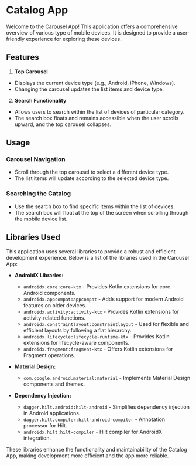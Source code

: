 # Catalog App

Welcome to the Carousel App! This application offers a comprehensive overview of various type of mobile devices. It is designed to provide a user-friendly experience for exploring these devices.
## Features

1. **Top Carousel**
  - Displays the current device type (e.g., Android, iPhone, Windows).
  - Changing the carousel updates the list items and device type.

2. **Search Functionality**
  - Allows users to search within the list of devices of particular category.
  - The search box floats and remains accessible when the user scrolls upward, and the top carousel collapses.

## Usage

### Carousel Navigation
- Scroll through the top carousel to select a different device type.
- The list items will update according to the selected device type.

### Searching the Catalog
- Use the search box to find specific items within the list of devices.
- The search box will float at the top of the screen when scrolling through the mobile device list.

## Libraries Used

This application uses several libraries to provide a robust and efficient development experience. Below is a list of the libraries used in the Carousel App:

- **AndroidX Libraries:**
    - `androidx.core:core-ktx` - Provides Kotlin extensions for core Android components.
    - `androidx.appcompat:appcompat` - Adds support for modern Android features on older devices.
    - `androidx.activity:activity-ktx` - Provides Kotlin extensions for activity-related functions.
    - `androidx.constraintlayout:constraintlayout` - Used for flexible and efficient layouts by following a flat hierarchy.
    - `androidx.lifecycle:lifecycle-runtime-ktx` - Provides Kotlin extensions for lifecycle-aware components.
    - `androidx.fragment:fragment-ktx` - Offers Kotlin extensions for Fragment operations.

- **Material Design:**
    - `com.google.android.material:material` - Implements Material Design components and themes.

- **Dependency Injection:**
    - `dagger.hilt.android:hilt-android` - Simplifies dependency injection in Android applications.
    - `dagger.hilt.compiler:hilt-android-compiler` - Annotation processor for Hilt.
    - `androidx.hilt:hilt-compiler` - Hilt compiler for AndroidX integration.


These libraries enhance the functionality and maintainability of the Catalog App, making development more efficient and the app more reliable.
